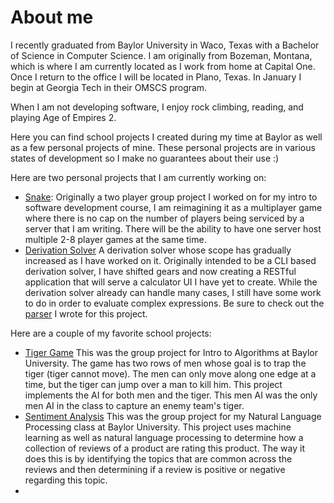 # About me
I recently graduated from Baylor University in Waco, Texas with a Bachelor of Science in Computer Science. I am originally from Bozeman, Montana, which is where I am currently located as I work from home at Capital One. Once I return to the office I will be located in Plano, Texas. In January I begin at Georgia Tech in their OMSCS program.

When I am not developing software, I enjoy rock climbing, reading, and playing Age of Empires 2.

Here you can find school projects I created during my time at Baylor as well as a few personal projects of mine. These personal projects are in various states of development so I make no guarantees about their use :)

Here are two personal projects that I am currently working on:
+ [Snake](https://github.com/i-laird/Snake): Originally a two player group project I worked on for my intro to software development course, I am reimagining it as a multiplayer game where there is no cap on the number of players being serviced by a server that I am writing. There will be the ability to have one server host multiple 2-8 player games at the same time.
+ [Derivation Solver](https://github.com/i-laird/Derivation_Solver) A derivation solver whose scope has gradually increased as I have worked on it. Originally intended to be a CLI based derivation solver, I have shifted gears and now creating a RESTful application that will serve a calculator UI I have yet to create. While the derivation solver already can handle many cases, I still have some work to do in order to evaluate complex expressions. Be sure to check out the [parser](https://github.com/i-laird/Derivation_Solver/blob/master/src/main/java/DerivationSolver/Parser.java) I wrote for this project.

Here are a couple of my favorite school projects:
+ [Tiger Game](https://github.com/i-laird/Tiger_Game) This was the group project for Intro to Algorithms at Baylor University. The game has two rows of men whose goal is to trap the tiger (tiger cannot move). The men can only move along one edge at a time, but the tiger can jump over a man to kill him. This project implements the AI for both men and the tiger. This men AI was the only men AI in the class to capture an enemy team's tiger.
+ [Sentiment Analysis](https://github.com/i-laird/Sentiment_Analyzer) This was the group project for my Natural Language Processing class at Baylor University. This project uses machine learning as well as natural language processing to determine how a collection of reviews of a product are rating this product. The way it does this is by identifying the topics that are common across the reviews and then determining if a review is positive or negative regarding this topic.
+ 


